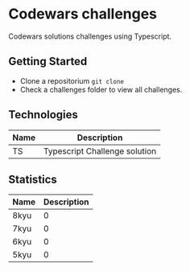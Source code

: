 # Codewars challenges

Codewars solutions challenges using Typescript.

## Getting Started

- Clone a repositorium `git clone`
- Check a challenges folder to view all challenges.

## Technologies

| Name | Description                   |
| ---- | ----------------------------- |
| TS   | Typescript Challenge solution |

## Statistics

| Name | Description |
| ---- | ----------- |
| 8kyu | 0           |
| 7kyu | 0           |
| 6kyu | 0           |
| 5kyu | 0           |
